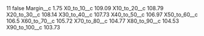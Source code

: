 <?xml version="1.0" encoding="UTF-8"?>
<CustomMetadata xmlns="http://soap.sforce.com/2006/04/metadata" xmlns:xsi="http://www.w3.org/2001/XMLSchema-instance" xmlns:xsd="http://www.w3.org/2001/XMLSchema">
    <label>11</label>
    <protected>false</protected>
    <values>
        <field>Margin__c</field>
        <value xsi:type="xsd:double">1.75</value>
    </values>
    <values>
        <field>X0_to_10__c</field>
        <value xsi:type="xsd:double">109.09</value>
    </values>
    <values>
        <field>X10_to_20__c</field>
        <value xsi:type="xsd:double">108.79</value>
    </values>
    <values>
        <field>X20_to_30__c</field>
        <value xsi:type="xsd:double">108.14</value>
    </values>
    <values>
        <field>X30_to_40__c</field>
        <value xsi:type="xsd:double">107.73</value>
    </values>
    <values>
        <field>X40_to_50__c</field>
        <value xsi:type="xsd:double">106.97</value>
    </values>
    <values>
        <field>X50_to_60__c</field>
        <value xsi:type="xsd:double">106.5</value>
    </values>
    <values>
        <field>X60_to_70__c</field>
        <value xsi:type="xsd:double">105.72</value>
    </values>
    <values>
        <field>X70_to_80__c</field>
        <value xsi:type="xsd:double">104.77</value>
    </values>
    <values>
        <field>X80_to_90__c</field>
        <value xsi:type="xsd:double">104.53</value>
    </values>
    <values>
        <field>X90_to_100__c</field>
        <value xsi:type="xsd:double">103.73</value>
    </values>
</CustomMetadata>
